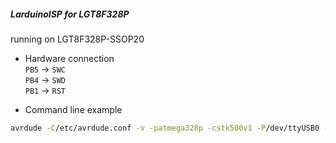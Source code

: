 ##### LarduinoISP for LGT8F328P
running on LGT8F328P-SSOP20

+ Hardware connection  
`PB5` -> `SWC`  
`PB4` -> `SWD`  
`PB1` -> `RST`  


+ Command line example
```bash
avrdude -C/etc/avrdude.conf -v -patmega328p -cstk500v1 -P/dev/ttyUSB0 -Uflash:w:your_app_lgt8f328p.hex:i 
```
